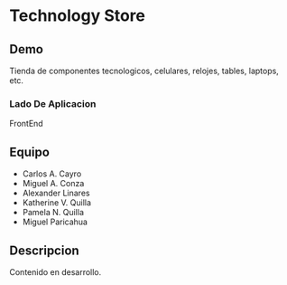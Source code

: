 # Technology Store


## Demo 

Tienda de componentes tecnologicos, celulares, relojes, tables, laptops, etc.


### Lado De Aplicacion

FrontEnd


## Equipo

- Carlos A. Cayro 
- Miguel A. Conza
- Alexander Linares
- Katherine V. Quilla
- Pamela N. Quilla
- Miguel Paricahua


## Descripcion

Contenido en desarrollo.
